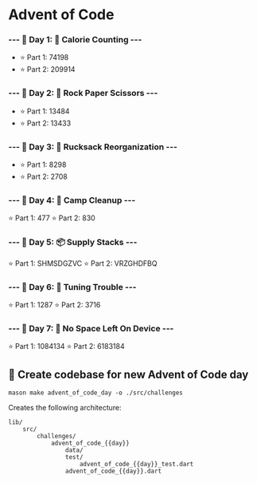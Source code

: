 # Advent of Code

### --- 📆 Day 1: 🍫 Calorie Counting ---
- ⭐️ Part 1: 74198
- ⭐️ Part 2: 209914
### --- 📆 Day 2: 🖖 Rock Paper Scissors ---
- ⭐️ Part 1: 13484
- ⭐️ Part 2: 13433

### --- 📆 Day 3: 🎒 Rucksack Reorganization ---
- ⭐️ Part 1: 8298
- ⭐️ Part 2: 2708

### --- 📆 Day 4: 🧹 Camp Cleanup ---
⭐️ Part 1: 477
⭐️ Part 2: 830

### --- 📆 Day 5: 📦 Supply Stacks ---
⭐️ Part 1: SHMSDGZVC
⭐️ Part 2: VRZGHDFBQ

### --- 📆 Day 6: 📡 Tuning Trouble ---
⭐️ Part 1: 1287
⭐️ Part 2: 3716

### --- 📆 Day 7: 💾 No Space Left On Device ---
⭐️ Part 1: 1084134
⭐️ Part 2: 6183184

## 📆 Create codebase for new Advent of Code day
```
mason make advent_of_code_day -o ./src/challenges
```

Creates the following architecture:

```
lib/
    src/
        challenges/
            advent_of_code_{{day}}
                data/
                test/
                    advent_of_code_{{day}}_test.dart
                advent_of_code_{{day}}.dart
```
